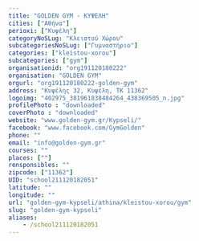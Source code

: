 ```yaml
---
title: "GOLDEN GYM - ΚΥΨΕΛΗ"
cities: ["Αθήνα"]
perioxi: ["Κυψέλη"]
categoryNoSLug: "Κλειστού Χώρου"
subcategoriesNoSLug: ["Γυμναστήριο"]
categories: ["kleistou-xorou"]
subcategories: ["gym"]
organisationid: "org191120180222"
organisation: "GOLDEN GYM"
orgurl: "org191120180222-golden-gym"
address: "Κυψέλης 32, Κυψέλη, ΤΚ 11362"
logoimg: "402975_381961838484264_438369505_n.jpg"
profilePhoto : "downloaded"
coverPhoto : "downloaded"
website: "www.golden-gym.gr/Kypseli/"
facebook: "www.facebook.com/GymGolden"
phone: ""
email: "info@golden-gym.gr"
courses: ""
places: [""]
rensponsibles: ""
zipcode: ["11362"]
UID: "school211120182051"
latitude: ""
longitude: ""
url: "golden-gym-kypseli/athina/kleistou-xorou/gym"
slug: "golden-gym-kypseli"
aliases:
    - /school211120182051
---
```





